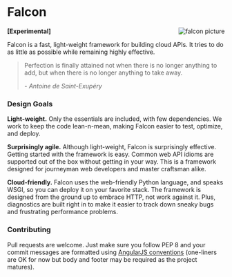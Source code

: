 Falcon
======

<img align="right" style="padding-left: 10px" src="https://upload.wikimedia.org/wikipedia/commons/thumb/3/39/Brown-Falcon%2C-Vic%2C-3.1.2008.jpg/160px-Brown-Falcon%2C-Vic%2C-3.1.2008.jpg" alt="falcon picture" />

**[Experimental]**

Falcon is a fast, light-weight framework for building cloud APIs. It tries to do as little as possible while remaining highly effective. 

> Perfection is finally attained not when there is no longer anything to add, but when there is no longer anything to take away. 
>
> *- Antoine de Saint-Exupéry*

### Design Goals ###

**Light-weight.** Only the essentials are included, with few dependencies. We work to keep the code lean-n-mean, making Falcon easier to test, optimize, and deploy. 

**Surprisingly agile.** Although light-weight, Falcon is surprisingly effective. Getting started with the framework is easy. Common web API idioms are supported out of the box without getting in your way. This is a framework designed for journeyman web developers and master craftsman alike.

**Cloud-friendly.** Falcon uses the web-friendly Python language, and speaks WSGI, so you can deploy it on your favorite stack. The framework is designed from the ground up to embrace HTTP, not work against it. Plus, diagnostics are built right in to make it easier to track down sneaky bugs and frustrating performance problems. 

### Contributing ###

Pull requests are welcome. Just make sure you follow PEP 8 and your commit messages are formatted using [AngularJS conventions][ajs] (one-liners are OK for now but body and footer may be required as the project matures).

[ajs]: http://goo.gl/QpbS7

